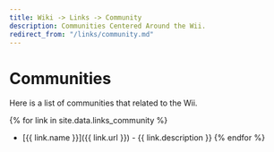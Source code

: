 ```yaml
---
title: Wiki -> Links -> Community
description: Communities Centered Around the Wii.
redirect_from: "/links/community.md"
---
```


# Communities

  Here is a list of communities that related to the Wii.
  
{% for link in site.data.links_community %}
  * [{{ link.name }}]({{ link.url }}) - {{ link.description }}
{% endfor %}